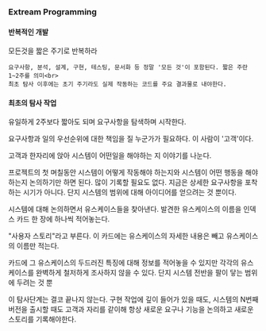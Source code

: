 ### Extream Programming

#### 반복적인 개발

모든것을 짧은 주기로 반복하라

    요구사항, 분석, 설계, 구현, 테스팅, 문서화 등 정말 '모든 것'이 포함된다. 짧은 주란 1~2주를 의미<br>
    최초 탐사 이후에는 초기 주기라도 실제 작동하는 코드를 주요 결과물로 내야한다.

#### 최초의 탐사 작업

유일하게 2주보다 짧아도 되며 요구사항을 탐색하며 시작한다. 

요구사항과 일의 우선순위에 대한 책임을 질 누군가가 필요하다. 이 사람이 '고객'이다.

고객과 한자리에 앉아 시스템이 어떤일을 해야하는 지 이야기를 나눈다. 

프로젝트의 첫 며칠동안 시스템이 어떻게 작동해야 하는지와 시스템이 어떤 행동을 해야하는지 논의하기만 하면 된다.
많이 기록할 필요도 없다. 지금은 상세한 요구사항을 포착하는 시기가 아니다. 단지 시스템의 범위에 대해 아이디어를 얻으려는 것 뿐이다.

시스템에 대해 논의하면서 유스케이스들을 찾아낸다. 발견한 유스케이스의 이름을 인덱스 카드 한 장에 하나씩 적어놓는다. 

"사용자 스토리"라고 부른다. 이 카드에는 유스케이스의 자세한 내용은 빼고 유스케이스의 이름만 적는다.

카드에 그 유스케이스의 두드러진 특징에 대해 정보를 적어놓을 수 있지만 각각의 유스케이스를 완벽하게 철저하게 조사하지 않을 수 있다. 단지 시스템 전반을 팔이 닿는 범위에 두려는 것 뿐

이 탐사단계는 결코 끝나지 않는다. 구현 작업에 깊이 들어가 있을 때도, 시스템의 N번째 버전을 출시할 때도 고객과 자리를 같이해 항상 새로운 요구나 기능을 논의하고 새로운 스토리를 기록해야한다.

